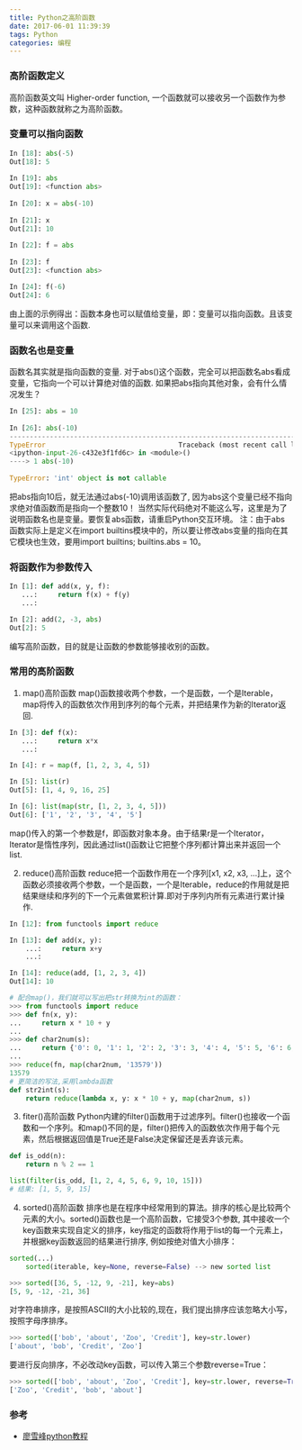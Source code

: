 ```yaml
---
title: Python之高阶函数
date: 2017-06-01 11:39:39
tags: Python
categories: 编程
---
```

### 高阶函数定义
高阶函数英文叫 Higher-order function, 一个函数就可以接收另一个函数作为参数，这种函数就称之为高阶函数。

### 变量可以指向函数
```python
In [18]: abs(-5)         
Out[18]: 5               
                         
In [19]: abs             
Out[19]: <function abs>  
                         
In [20]: x = abs(-10)    
                         
In [21]: x               
Out[21]: 10              
                         
In [22]: f = abs         
                         
In [23]: f               
Out[23]: <function abs>  

In [24]: f(-6)
Out[24]: 6
```
由上面的示例得出：函数本身也可以赋值给变量，即：变量可以指向函数。且该变量可以来调用这个函数.

### 函数名也是变量
函数名其实就是指向函数的变量. 对于abs()这个函数，完全可以把函数名abs看成变量，它指向一个可以计算绝对值的函数.
如果把abs指向其他对象，会有什么情况发生？
```python
In [25]: abs = 10                                                          
                                                                           
In [26]: abs(-10)                                                          
---------------------------------------------------------------------------
TypeError                                 Traceback (most recent call last)
<ipython-input-26-c432e3f1fd6c> in <module>()                              
----> 1 abs(-10)                                                           
                                                                           
TypeError: 'int' object is not callable                                    
```
把abs指向10后，就无法通过abs(-10)调用该函数了, 因为abs这个变量已经不指向求绝对值函数而是指向一个整数10！
当然实际代码绝对不能这么写，这里是为了说明函数名也是变量。要恢复abs函数，请重启Python交互环境。
注：由于abs函数实际上是定义在import builtins模块中的，所以要让修改abs变量的指向在其它模块也生效，要用import builtins; builtins.abs = 10。

### 将函数作为参数传入
```python
In [1]: def add(x, y, f):
   ...:     return f(x) + f(y)
   ...:

In [2]: add(2, -3, abs)
Out[2]: 5
```
编写高阶函数，目的就是让函数的参数能够接收别的函数。

### 常用的高阶函数
1. map()高阶函数
map()函数接收两个参数，一个是函数，一个是Iterable，map将传入的函数依次作用到序列的每个元素，并把结果作为新的Iterator返回.
```python
In [3]: def f(x):
   ...:     return x*x
   ...:

In [4]: r = map(f, [1, 2, 3, 4, 5])

In [5]: list(r)
Out[5]: [1, 4, 9, 16, 25]

In [6]: list(map(str, [1, 2, 3, 4, 5]))
Out[6]: ['1', '2', '3', '4', '5']
```
map()传入的第一个参数是f，即函数对象本身。由于结果r是一个Iterator，Iterator是惰性序列，因此通过list()函数让它把整个序列都计算出来并返回一个list.

2. reduce()高阶函数
reduce把一个函数作用在一个序列[x1, x2, x3, ...]上，这个函数必须接收两个参数，一个是函数，一个是Iterable，reduce的作用就是把结果继续和序列的下一个元素做累积计算.即对于序列内所有元素进行累计操作.
```python
In [12]: from functools import reduce

In [13]: def add(x, y):
    ...:     return x+y
    ...:

In [14]: reduce(add, [1, 2, 3, 4])
Out[14]: 10

# 配合map()，我们就可以写出把str转换为int的函数：
>>> from functools import reduce
>>> def fn(x, y):
...     return x * 10 + y
...
>>> def char2num(s):
...     return {'0': 0, '1': 1, '2': 2, '3': 3, '4': 4, '5': 5, '6': 6, '7': 7, '8': 8, '9': 9}[s]
...
>>> reduce(fn, map(char2num, '13579'))
13579
# 更简洁的写法,采用lambda函数
def str2int(s):
    return reduce(lambda x, y: x * 10 + y, map(char2num, s))
```

3. fiter()高阶函数
Python内建的filter()函数用于过滤序列。filter()也接收一个函数和一个序列。和map()不同的是，filter()把传入的函数依次作用于每个元素，然后根据返回值是True还是False决定保留还是丢弃该元素。
```python
def is_odd(n):
    return n % 2 == 1

list(filter(is_odd, [1, 2, 4, 5, 6, 9, 10, 15]))
# 结果: [1, 5, 9, 15]
```

4. sorted()高阶函数
排序也是在程序中经常用到的算法。排序的核心是比较两个元素的大小。sorted()函数也是一个高阶函数，它接受3个参数, 其中接收一个key函数来实现自定义的排序，key指定的函数将作用于list的每一个元素上，并根据key函数返回的结果进行排序, 例如按绝对值大小排序：
```python
sorted(...)
    sorted(iterable, key=None, reverse=False) --> new sorted list

>>> sorted([36, 5, -12, 9, -21], key=abs)
[5, 9, -12, -21, 36]
```
对字符串排序，是按照ASCII的大小比较的,现在，我们提出排序应该忽略大小写，按照字母序排序。
```python
>>> sorted(['bob', 'about', 'Zoo', 'Credit'], key=str.lower)
['about', 'bob', 'Credit', 'Zoo']
```
要进行反向排序，不必改动key函数，可以传入第三个参数reverse=True：
```python
>>> sorted(['bob', 'about', 'Zoo', 'Credit'], key=str.lower, reverse=True)
['Zoo', 'Credit', 'bob', 'about']
```

### 参考
* [廖雪峰python教程](http://www.liaoxuefeng.com/wiki/0014316089557264a6b348958f449949df42a6d3a2e542c000/0014317849054170d563b13f0fa4ce6ba1cd86e18103f28000)
